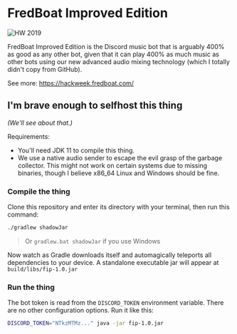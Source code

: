 # FredBoat Improved Edition
![HW 2019](https://img.shields.io/badge/Discord%20Hack%20Week-2019-%23000000.svg
 "Hack Week 2019")
 
FredBoat Improved Edition is the Discord music bot that is arguably 400% as good as any other bot, given that it can play 400% as much music as other bots using our new advanced audio mixing technology (which I totally didn't copy from GitHub).

See more: https://hackweek.fredboat.com/

## I'm brave enough to selfhost this thing
*(We'll see about that.)*

Requirements:
* You'll need JDK 11 to compile this thing.
* We use a native audio sender to escape the evil grasp of the garbage collector.
This might not work on certain systems due to missing binaries, though I believe x86_64 Linux and Windows should be fine.

### Compile the thing
Clone this repository and enter its directory with your terminal, then run this command:

```bash
./gradlew shadowJar
```

> Or `gradlew.bat shadowJar` if you use Windows

Now watch as Gradle downloads itself and automagically teleports all dependencies to your device.
A standalone executable jar will appear at `build/libs/fip-1.0.jar`

### Run the thing
The bot token is read from the `DISCORD_TOKEN` environment variable. There are no other configuration options.
Run it like this:

```bash
DISCORD_TOKEN="NTkzMTMz..." java -jar fip-1.0.jar
```